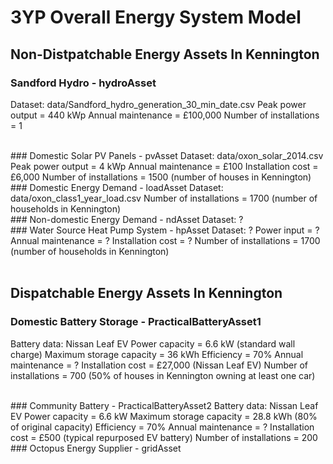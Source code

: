 # 3YP Overall Energy System Model

## Non-Distpatchable Energy Assets In Kennington

### Sandford Hydro - hydroAsset
Dataset: data/Sandford_hydro_generation_30_min_date.csv
Peak power output = 440 kWp
Annual maintenance = £100,000
Number of installations = 1

<br />
### Domestic Solar PV Panels - pvAsset
Dataset: data/oxon_solar_2014.csv
Peak power output = 4 kWp
Annual maintenance = £100
Installation cost = £6,000
Number of installations = 1500 (number of houses in Kennington)

<br />
### Domestic Energy Demand - loadAsset
Dataset: data/oxon_class1_year_load.csv
Number of installations = 1700 (number of households in Kennington)

<br />
### Non-domestic Energy Demand - ndAsset
Dataset: ?

<br />
### Water Source Heat Pump System - hpAsset
Dataset: ?
Power input = ?
Annual maintenance = ?
Installation cost = ?
Number of installations = 1700 (number of households in Kennington)

<br />
<br />

## Dispatchable Energy Assets In Kennington

### Domestic Battery Storage - PracticalBatteryAsset1
Battery data: Nissan Leaf EV
Power capacity = 6.6 kW (standard wall charge)
Maximum storage capacity = 36 kWh
Efficiency = 70%
Annual maintenance = ?
Installation cost = £27,000 (Nissan Leaf EV)
Number of installations = 700 (50% of houses in Kennington owning at least one car)

<br />
### Community Battery - PracticalBatteryAsset2
Battery data: Nissan Leaf EV
Power capacity = 6.6 kW
Maximum storage capacity = 28.8 kWh (80% of original capacity)
Efficiency = 70%
Annual maintenance = ?
Installation cost = £500 (typical repurposed EV battery)
Number of installations = 200

<br />
### Octopus Energy Supplier - gridAsset

<br />
<br />

